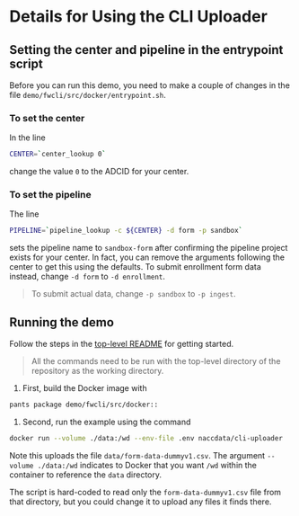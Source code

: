 # Details for Using the CLI Uploader

## Setting the center and pipeline in the entrypoint script

Before you can run this demo, you need to make a couple of changes in the file `demo/fwcli/src/docker/entrypoint.sh`.

### To set the center

In the line

```bash
CENTER=`center_lookup 0`
```

change the value `0` to the ADCID for your center.

### To set the pipeline

The line

```bash
PIPELINE=`pipeline_lookup -c ${CENTER} -d form -p sandbox`
```

sets the pipeline name to `sandbox-form` after confirming the pipeline project exists for your center.
In fact, you can remove the arguments following the center to get this using the defaults.
To submit enrollment form data instead, change `-d form` to `-d enrollment`.

> To submit actual data, change `-p sandbox` to `-p ingest`.

## Running the demo

Follow the steps in the [top-level README](../../README.md#setting-up-demo-environment) for getting started.

> All the commands need to be run with the top-level directory of the repository as the working directory.

1. First, build the Docker image with

```bash
pants package demo/fwcli/src/docker::
```

1. Second, run the example using the command

```bash
docker run --volume ./data:/wd --env-file .env naccdata/cli-uploader
```

Note this uploads the file `data/form-data-dummyv1.csv`.
The argument `--volume ./data:/wd` indicates to Docker that you want `/wd` within the container to reference the `data` directory.

The script is hard-coded to read only the `form-data-dummyv1.csv` file from that directory, but you could change it to upload any files it finds there.